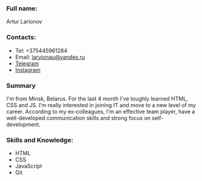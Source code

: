 ### **Full name:**

   Artur Larionov
   
### **Contacts**:
   - Tel: +375445961284
   - Email: laryionau@yandex.ru
   - [Telegram](https://t.me/lariarty)
   - [Instagram](https://www.instagram.com/larionov_ar/)
   
### **Summary**

I'm from Minsk, Belarus. For the last 4 month I've toughly learned HTML, CSS and JS. I’m really interested in joining IT and move to a new level of my career. According to my ex-colleagues, I'm an effective team player, have a well-developed communication skills and strong focus on self-development.

### **Skills and Knowledge:**

   - HTML
   - CSS
   - JavaScript
   - Git
   

